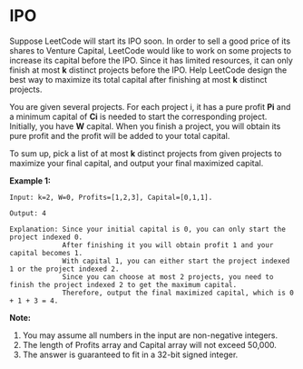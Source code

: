 # IPO

Suppose LeetCode will start its IPO soon. In order to sell a good price of its shares to Venture Capital, LeetCode would like to work on some projects to increase its capital before the IPO. Since it has limited resources, it can only finish at most **k** distinct projects before the IPO. Help LeetCode design the best way to maximize its total capital after finishing at most **k** distinct projects.

You are given several projects. For each project i, it has a pure profit **Pi** and a minimum capital of **Ci** is needed to start the corresponding project. Initially, you have **W** capital. When you finish a project, you will obtain its pure profit and the profit will be added to your total capital.

To sum up, pick a list of at most **k** distinct projects from given projects to maximize your final capital, and output your final maximized capital.

**Example 1:**

```pseudo
Input: k=2, W=0, Profits=[1,2,3], Capital=[0,1,1].

Output: 4

Explanation: Since your initial capital is 0, you can only start the project indexed 0.
             After finishing it you will obtain profit 1 and your capital becomes 1.
             With capital 1, you can either start the project indexed 1 or the project indexed 2.
             Since you can choose at most 2 projects, you need to finish the project indexed 2 to get the maximum capital.
             Therefore, output the final maximized capital, which is 0 + 1 + 3 = 4.
```

**Note:**

1. You may assume all numbers in the input are non-negative integers.
2. The length of Profits array and Capital array will not exceed 50,000.
3. The answer is guaranteed to fit in a 32-bit signed integer.
